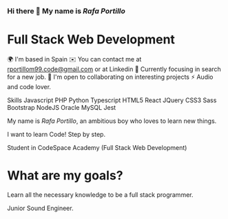### Hi there 👋 My name is *Rafa Portillo*

<!--
**rafapm1999/rafapm1999** is a ✨ _special_ ✨ repository because its `README.md` (this file) appears on your GitHub profile.

Here are some ideas to get you started:

- 🔭 I’m currently working on ...
- 🌱 I’m currently learning ...
- 👯 I’m looking to collaborate on ...
- 🤔 I’m looking for help with ...
- 💬 Ask me about ...
- 📫 How to reach me: ...
- 😄 Pronouns: ...
- ⚡ Fun fact: ...
-->

# Full Stack Web Development

🌍  I'm based in Spain
✉️  You can contact me at rportillom99.code@gmail.com or at Linkedin
🧠  Currently focusing in search for a new job.
🤝  I'm open to collaborating on interesting projects
⚡  Audio and code lover.

Skills
Javascript PHP Python Typescript HTML5 React JQuery CSS3 Sass Bootstrap NodeJS Oracle MySQL Jest













My name is *Rafa Portillo*, an ambitious boy who loves to learn new things. 

I want to learn Code! Step by step.

Student in CodeSpace Academy (Full Stack Web Development)

# What are my goals?

Learn all the necessary knowledge to be a full stack programmer. 

Junior Sound Engineer. 


